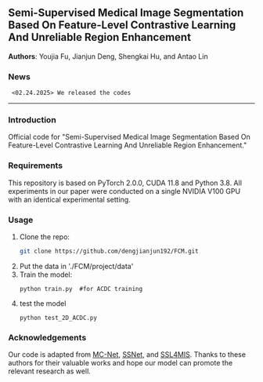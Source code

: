 ## Semi-Supervised Medical Image Segmentation Based On Feature-Level Contrastive Learning And Unreliable Region Enhancement

**Authors**: Youjia Fu, Jianjun Deng, Shengkai Hu, and Antao Lin

### News
```
 <02.24.2025> We released the codes
```
---

### Introduction
Official code for "Semi-Supervised Medical Image Segmentation Based On Feature-Level Contrastive Learning And Unreliable Region Enhancement."
### Requirements
This repository is based on PyTorch 2.0.0, CUDA 11.8 and Python 3.8. All experiments in our paper were conducted on a single NVIDIA V100 GPU with an identical experimental setting.

### Usage

1. Clone the repo:
   ```bash
   git clone https://github.com/dengjianjun192/FCM.git
 2. Put the data in './FCM/project/data'
 3. Train the model:
    ```
    python train.py  #for ACDC training
    ```
2. test the model
     ```
    python test_2D_ACDC.py
   ```
### Acknowledgements
Our code is adapted from [MC-Net](https://github.com/ycwu1997/MC-Net), [SSNet](https://github.com/ycwu1997/SS-Net), and [SSL4MIS](https://github.com/HiLab-git/SSL4MIS). Thanks to these authors for their valuable works and hope our model can promote the relevant research as well.
